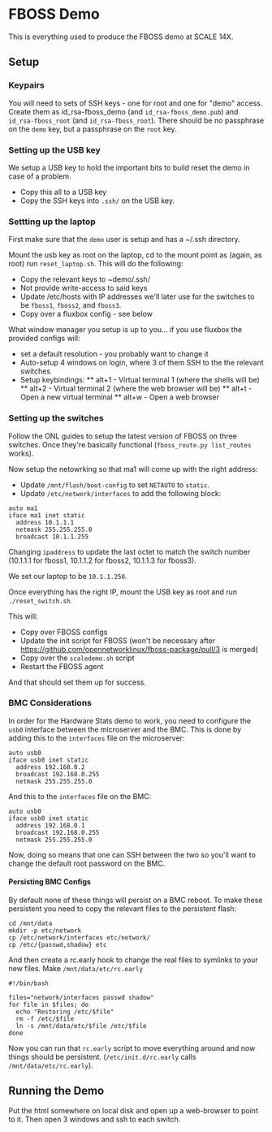 # FBOSS Demo

This is everything used to produce the FBOSS demo at SCALE 14X.

## Setup

### Keypairs

You will need to sets of SSH keys - one for root and one for "demo" access. Create them as id_rsa-fboss_demo (and `id_rsa-fboss_demo.pub`) and `id_rsa-fboss_root` (and `id_rsa-fboss_root`). There should be no passphrase on the `demo` key, but a passphrase on the `root` key.

### Setting up the USB key

We setup a USB key to hold the important bits to build reset the demo in case of a problem.

* Copy this all to a USB key
* Copy the SSH keys into `.ssh/` on the USB key.

### Settting up the laptop

First make sure that the `demo` user is setup and has a ~/.ssh directory.

Mount the usb key as root on the laptop, cd to the mount point as (again, as root) run `reset_laptop.sh`. This will do the following:

* Copy the relevant keys to ~demo/.ssh/
* Not provide write-access to said keys
* Update /etc/hosts with IP addresses we'll later use for the switches to be `fboss1`, `fboss2`, and `fboss3`.
* Copy over a fluxbox config - see below

What window manager you setup is up to you... if you use fluxbox the provided configs will:
* set a default resolution - you probably want to change it
* Auto-setup 4 windows on login, where 3 of them SSH to the the relevant switches
* Setup keybindings:
** alt+1 - Virtual terminal 1 (where the shells will be)
** alt+2 - Virtual terminal 2 (where the web browser will be)
** alt+t - Open a new virtual terminal
** alt+w - Open a web browser

### Setting up the switches

Follow the ONL guides to setup the latest version of FBOSS on three switches. Once they're basically functional (`fboss_route.py list_routes` works).

Now setup the netowrking so that ma1 will come up with the right address:

* Update `/mnt/flash/boot-config` to set `NETAUTO` to `static`.
* Update `/etc/network/interfaces` to add the following block:

```
auto ma1
iface ma1 inet static
  address 10.1.1.1
  netmask 255.255.255.0
  broadcast 10.1.1.255
```

Changing `ipaddress` to update the last octet to match the switch number (10.1.1.1 for fboss1, 10.1.1.2 for fboss2, 10.1.1.3 for fboss3).

We set our laptop to be `10.1.1.250`.

Once everything has the right IP, mount the USB key as root and run `./reset_switch.sh`.

This will:
* Copy over FBOSS configs
* Update the init script for FBOSS (won't be necessary after https://github.com/opennetworklinux/fboss-package/pull/3 is merged(
* Copy over the `scaledemo.sh` script
* Restart the FBOSS agent

And that should set them up for success.

### BMC Considerations

In order for the Hardware Stats demo to work, you need to configure the `usb0` interface between the microserver and the BMC. This is done by adding this to the `interfaces` file on the microserver:

```
auto usb0
iface usb0 inet static
  address 192.168.0.2
  broadcast 192.168.0.255
  netmask 255.255.255.0
```

And this to the `interfaces` file on the BMC:

```
auto usb0
iface usb0 inet static
  address 192.168.0.1
  broadcast 192.168.0.255
  netmask 255.255.255.0
```

Now, doing so means that one can SSH between the two so you'll want to change the default root password on the BMC.

#### Persisting BMC Configs

By default none of these things will persist on a BMC reboot. To make these persistent you need to copy the relevant files to the persistent flash:

```
cd /mnt/data
mkdir -p etc/network
cp /etc/network/interfaces etc/network/
cp /etc/{passwd,shadow} etc
```

And then create a rc.early hook to change the real files to symlinks to your new files. Make `/mnt/data/etc/rc.early`

```
#!/bin/bash

files="network/interfaces passwd shadow"
for file in $files; do
  echo "Restoring /etc/$file"
  rm -f /etc/$file
  ln -s /mnt/data/etc/$file /etc/$file
done
```

Now you can run that `rc.early` script to move everything around and now things should be persistent. (`/etc/init.d/rc.early` calls `/mnt/data/etc/rc.early`).

## Running the Demo

Put the html somewhere on local disk and open up a web-browser to point to it. Then open 3 windows and ssh to each switch.
